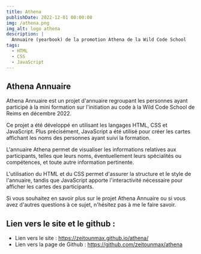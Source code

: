 ```yaml
---
title: Athena
publishDate: 2022-12-01 00:00:00
img: /athena.png
img_alt: logo athena
description: |
  Annuaire (yearbook) de la promotion Athena de la Wild Code School
tags:
  - HTML
  - CSS
  - JavaScript
---
```


## Athena Annuaire

Athena Annuaire est un projet d'annuaire regroupant les personnes ayant participé à la mini formation sur l'initiation au code à la Wild Code School de Reims en décembre 2022.

Ce projet a été développé en utilisant les langages HTML, CSS et JavaScript. Plus précisément, JavaScript a été utilisé pour créer les cartes affichant les noms des personnes ayant suivi la formation.

L'annuaire Athena permet de visualiser les informations relatives aux participants, telles que leurs noms, éventuellement leurs spécialités ou compétences, et toute autre information pertinente.

L'utilisation du HTML et du CSS permet d'assurer la structure et le style de l'annuaire, tandis que JavaScript apporte l'interactivité nécessaire pour afficher les cartes des participants.

Si vous souhaitez en savoir plus sur le projet Athena Annuaire ou si vous avez d'autres questions à ce sujet, n'hésitez pas à me le faire savoir.

## Lien vers le site et le github :

- Lien vers le site : https://zeitounmax.github.io/athena/
- Lien vers la page de Github : https://github.com/zeitounmax/athena
